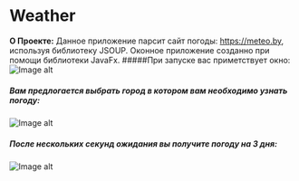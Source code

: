 # Weather
**О Проекте:** Данное приложение парсит сайт погоды: https://meteo.by,
используя библиотеку JSOUP. Оконное приложение созданно при помощи библиотеки JavaFx.
#####При запуске вас приметствует окно:
![Image alt](https://github.com/alex-golubev-ops/PhotoForProject/raw/master/Weather/start.png)
##### Вам предлогается выбрать город в котором вам необходимо узнать погоду:
![Image alt](https://github.com/alex-golubev-ops/PhotoForProject/raw/master/Weather/select.png)
##### После нескольких секунд ожидания вы получите погоду на 3 дня:
![Image alt](https://github.com/alex-golubev-ops/PhotoForProject/raw/master/Weather/get.png)